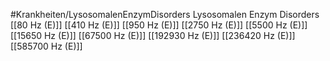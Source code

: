 #Krankheiten/LysosomalenEnzymDisorders
Lysosomalen Enzym Disorders
[[80 Hz (E)]]
[[410 Hz (E)]]
[[950 Hz (E)]]
[[2750 Hz (E)]]
[[5500 Hz (E)]]
[[15650 Hz (E)]]
[[67500 Hz (E)]]
[[192930 Hz (E)]]
[[236420 Hz (E)]]
[[585700 Hz (E)]]